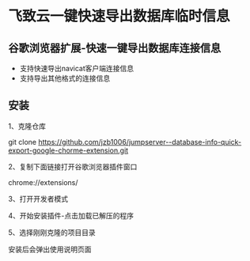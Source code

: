 # 飞致云一键快速导出数据库临时信息

## 谷歌浏览器扩展-快速一键导出数据库连接信息

* 支持快速导出navicat客户端连接信息
* 支持导出其他格式的连接信息

## 安装

1、克隆仓库

git clone <https://github.com/jzb1006/jumpserver--database-info-quick-export-google-chorme-extension.git>

2、复制下面链接打开谷歌浏览器插件窗口

chrome://extensions/

3、打开开发者模式

4、开始安装插件-点击加载已解压的程序

5、选择刚刚克隆的项目目录

安装后会弹出使用说明页面
